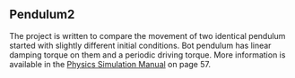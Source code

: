 ## Pendulum2

The project is written to compare the movement of two identical pendulum started with slightly different initial
conditions. Bot pendulum has linear damping torque on them and a periodic driving torque. More information is available
in the [Physics Simulation Manual](https://physics.weber.edu/schroeder/javacourse/javamanual.pdf) on page 57.